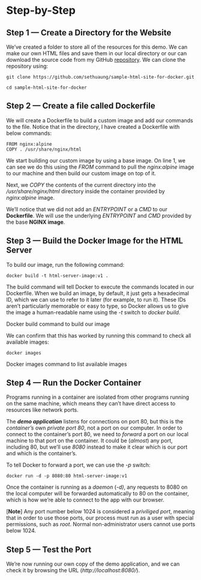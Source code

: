 # Step-by-Step

## Step 1 — Create a Directory for the Website

We’ve created a folder to store all of the resources for this demo. We can 
make our own HTML files and save them in our local directory or our can 
download the source code from my GitHub 
[repository](https://github.com/sethuaung/sample-html-site-for-docker). We 
can clone the repository using:
```
git clone https://github.com/sethuaung/sample-html-site-for-docker.git
```
  ```
cd sample-html-site-for-docker
```

## Step 2 — Create a file called Dockerfile

We will create a Dockerfile to build a custom image and add our commands 
to the file. Notice that in the directory, I have created a Dockerfile 
with below commands:
```
FROM nginx:alpine  
COPY . /usr/share/nginx/html
```
We start building our custom image by using a base image. On line 1, we 
can see we do this using the _FROM_ command to pull the _nginx:alpine_ 
image to our machine and then build our custom image on top of it.

Next, we _COPY_ the contents of the current directory into the 
_/usr/share/nginx/html_  directory inside the container provided by 
_nginx:alpine_ image.

We’ll notice that we did not add an _ENTRYPOINT_ or a _CMD_  to our 
**Dockerfile**. We will use the underlying _ENTRYPOINT_  and _CMD_ 
provided by the base **NGINX image**.

## Step 3 — Build the Docker Image for the HTML Server

To build our image, run the following command:
```
docker build -t html-server-image:v1 .
```
The build command will tell Docker to execute the commands located in our 
Dockerfile. When we build an image, by default, it just gets a hexadecimal 
ID, which we can use to refer to it later (for example, to run it). These 
IDs aren’t particularly memorable or easy to type, so Docker allows us to 
give the image a human-readable name using the _-t_ switch to _docker 
build_.

Docker build command to build our image

We can confirm that this has worked by running this command to check all 
available images:
```
docker images
```

Docker images command to list available images

## Step 4 — Run the Docker Container

Programs running in a container are isolated from other programs running 
on the same machine, which means they can’t have direct access to 
resources like network ports.

The **_demo application_** listens for connections on port 80, but this is 
the _container’s_ own _private port 80_, not a port on our computer. In 
order to connect to the container’s port 80, we need to _forward_ a port 
on our local machine to that port on the container. It could be (_almost_) 
any port, including 80, but we’ll use _8080_ instead to make it clear 
which is our port and which is the container’s.

To tell Docker to forward a port, we can use the _-p_ switch:
```
docker run -d -p 8080:80 html-server-image:v1
```
Once the container is running as a _daemon_ (_-d)_, any requests to 8080 
on the local computer will be forwarded automatically to 80 on the 
container, which is how we’re able to connect to the app with our browser.

[**Note**] Any port number below 1024 is considered a _priviliged port_, 
meaning that in order to use those ports, our process must run as a user 
with special permissions, such as _root_. Normal non-administrator users 
cannot use ports below 1024.

## Step 5 — Test the Port

We’re now running our own copy of the demo application, and we can check 
it by browsing the URL (_http://localhost:8080/_).
